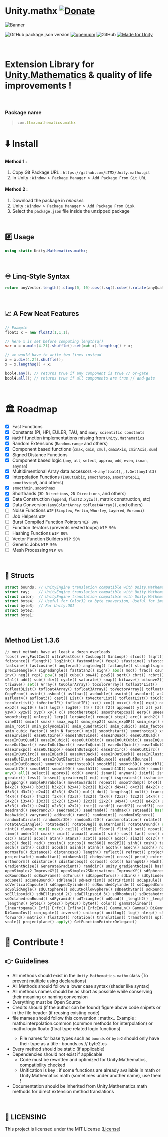 # Unity.mathx   [![Donate](https://img.shields.io/badge/Donate-PayPal-3A8CA?style=flat&logo=paypal&logoColor=white)](https://www.paypal.me/ltmx/5usd)



![Banner](https://raw.githubusercontent.com/LTMX/Unity.mathx/master/.branding/LTMX_Unity_Mathematics_Mathx_Github_Banner_Thin.png)

<!-- ![GitHub repo size](https://img.shields.io/github/repo-size/LTMX/Unity.mathx) -->
![GitHub package.json version](https://img.shields.io/github/package-json/v/LTMX/Unity.mathx?color=blueviolet&style=flat)
[![openupm](https://img.shields.io/npm/v/com.ltmx.mathematics.mathx?label=openupm&style=flat&registry_uri=https://package.openupm.com)](https://openupm.com/packages/com.ltmx.mathematics.mathx)
![GitHub](https://img.shields.io/github/license/LTMX/Unity.mathx?style=flat)
[![Made for Unity](https://img.shields.io/badge/Made%20for-Unity-57b9d3.svg?style=flat&logo=unity&color=blueviolet)](https://unity3d.com)


<!--![GitHub top language](https://img.shields.io/github/languages/top/LTMX/Unity.mathx?color=success&style=flat)-->




<br>

# Extension Library for [Unity.Mathematics](https://github.com/Unity-Technologies/Unity.Mathematics) & quality of life improvements !
<br>

<!--
<a href="https://ko-fi.com/I2I0IMQA9">
  <img align="left" src="https://raw.githubusercontent.com/LTMX/Banners-And-Buttons/main/Support%20Me%20Kofi%20Banner%20Shader%20Graph%20Mastery.png" width="140px"/>
</a><br><br>
-->

### Package name
> ```ruby
> com.ltmx.mathematics.mathx
> ```

# ⬇️ Install
#### Method 1 : <br>
1. Copy Git Package URL : `https://github.com/LTMX/Unity.mathx.git`
2. In Unity : `Window > Package Manager > Add Package From Git URL`

#### Method 2 : <br>
1. Download the package in *releases*
2. Unity : `Window > Package Manager > Add Package From Disk`
3. Select the `package.json` file inside the unzipped package

<br>

## #️⃣ Usage
```cs
using static Unity.Mathematics.mathx;
```
<br>

## ♾ Linq-Style Syntax
```cs
return anyVector.length().clamp(0, 10).cos().sq().cube().rotate(anyQuaternion).clint().div(3.2f).rcp().mul(3.2f).sum();
```

<br>

## 📈 A Few Neat Features

```c#
// Example
float3 x = new float3(1,1,1);

// here x is set before computing lengthsq()
var x = x.mult(4.2f).shuffle().set(out x).lengthsq() + x;

// we would have to write two lines instead
x = x.div(4.2f).shuffle();
x = x.lengthsq() + x;

bool4.any(); // returns true if any component is true // or-gate
bool4.all(); // returns true if all components are true // and-gate
```

<br>

# 🏛 Roadmap
- [x] Fast Functions
- [x] Constants (PI, HPI, EULER, TAU, and `many scientific constants`
- [x] `Mathf` function implementations missing from `Unity.Mathematics`
- [x] Random Extensions (`Random.range` and others)
- [x] Component based functions (`cmax`, `cmin`, `cmul`, `cmaxAxis`, `cminAxis`, `sum`)
- [x] Signed Distance Functions
- [x] Component based logic (`any`, `all`, `select`, `approx`, `odd`, `even`, `isnan`, `anynan`)
- [x] Multidimentional Array data accessors => `anyfloat4[,,].Get(anyInt3)`
- [x] Interpolation Functions (`InOutCubic`, `smoothstep`, `smoothstep11`, `smoothstep9`, and others)
- [x] `smoothmin`, `smoothmax`
- [x] Shorthands (`3D Directions`, `2D Directions`, and others)
- [x] Data Construction (`append`, `float2.xyzw()`, matrix construction, etc)
- [x] Data Conversion (`anyColortArray.tofloat4Array()`, and others)
- [ ] Noise Functions `WIP` (`Simplex`, `Perlin`, `Whorley`, `Layered`, `Voronoi`)
- [ ] Job Helpers `WIP`
- [ ] Burst Compiled Function Pointers `WIP 80%`
- [ ] Function Iterators (prevents nested loops) `WIP 50%`
- [ ] Hashing Functions `WIP 80%`
- [ ] Vector Function Builders `WIP 50%`
- [ ] Generic Jobs `WIP 50%`
- [ ] Mesh Processing `WIP 0%`

<br>

## 🎇 Structs
  ```c#
  struct bounds; // UnityEngine translation compatible with Unity.Mathematics (implicit cast to "UnityEngine.Bounds")
  struct ray;    // UnityEngine translation compatible with Unity.Mathematics (implicit cast to "UnityEngine.Ray")
  struct color;  // UnityEngine translation compatible with Unity.Mathematics (implicit cast to "UnityEngine.Color")
  struct byte4;  // Useful for Color32 to byte conversion, Useful for image file export (implicit cast to "UnityEngine.Color32") //For Unity.QOI
  struct byte3;  // For Unity.QOI
  struct byte2;
  struct byte1;
  ```

<br>

##  Method List 1.3.6
```python
// most methods have at least a dozen overloads
fcos() veryFastCos() ultraFastCos() CosLoop() SinLoop() sfcos() fsqrt()
fdistance() flength() log2int() fastmodinv() fexp() sfastsine() sfastcosine()
fastsine() fastcosine() anglerad() angledeg() fastangle() straightsignedangle()
preciseangle() signedangle() fastatan2() sign() abs() mod() frac() csum() cmul()
inv() neg() rcp() pow() sq() cube() pow4() pow5() sqrt() cbrt() rcbrt() rsqrt()
m2n1() add() sub() div() cycle() saturate() snap() bitwave() bitwave2()
triwave() set() Array() toColorArray() tocolorArray() tofloat4List()
tofloat3List() tofloat4Array() tofloat3Array() toVectorArray() tofloatArray()
CopyFrom() asint() asbool() asfloat() asdouble() asuint() ascolor() asColor()
asfloat4() asfloat3() cast() List() toVectorList() tofloatList() toColorList()
tocolorList() toVectorIE() tofloatIE() xx() xxx() xxxx() dim() exp() nexp()
exp2() exp10() ln() log2() log10() f4() f3() f2() append() y() z() yz() w() zw()
yzw() xyzw() xyz() xy() x() smootherstep() smoothstepcos() eerp() uneerp()
smoothstep() unlerp() lerp() lerpAngle() remap() step() arc() arch2() linstep()
sine01() smin() smax() smax_exp() smax_exp2() smax_expOP() smin_exp() smin_pow()
smin_root() smin_polynomial() smin_quadratic() smin_cubic() smin_factor()
smin_cubic_factor() smin_N_factor() mix() smoothstart() smoothstop() xfade()
easeInSine() easeOutSine() easeInOutSine() easeInQuad() easeOutQuad()
easeInOutQuad() easeInCubic() easeOutCubic() easeInOutCubic() easeInQuart()
easeOutQuart() easeInOutQuart() easeInQuint() easeOutQuint() easeInOutQuint()
easeInExpo() easeOutExpo() easeInOutExpo() easeInCirc() easeOutCirc()
easeInOutCirc() easeInBack() easeOutBack() easeInOutBack() easeInElastic()
easeOutElastic() easeInOutElastic() easeInBounce() easeOutBounce()
easeInOutBounce() smooth() smoothstepD() smooth5() smooth5D() smooth7()
smooth7D() smooth9() smooth9D() smooth11() smooth11D() smoothD() smoother7D()
any() all() select() approx() odd() even() isnan() anynan() isinf() isfinite()
greater() less() lesseq() greatereq() eq() neq() isgreatest() isshortest() get()
pingpong() SampleParabola() movetowards() repeat() smoothdamp() b4x4() b4x3()
b4x2() b3x4() b3x3() b3x2() b2x4() b2x3() b2x2() d4x4() d4x3() d4x2() d3x4()
d3x3() d3x2() d2x4() d2x3() d2x2() mul() dot() lengthsq() mult() transpose()
f4x4() f4x3() f4x2() f3x4() f3x3() f3x2() f2x4() f2x3() f2x2() i4x4() i4x3()
i4x2() i3x4() i3x3() i3x2() i2x4() i2x3() i2x2() u4x4() u4x3() u4x2() u3x4()
u3x3() u3x2() u2x4() u2x3() u2x2() init() randf() randf2() randf3() randf4()
seedrand() seedrand2() seedrand3() seedrand4() randmax() setseed() hash()
hashwide() varyrand() addrand() rand() randomint() randomInSphere()
randomInCircle() randomDir3D() randomDir2D() randomrotation() rotate()
rotateAxisAngle() rotateRad() rotateDeg() quaternion() rotateAround() round()
rint() clamp() min() max() ceil() clint() floor() flint() sat() npsat() limp()
limn() under1() cmax() cmin() acmax() acmin() sin() cos() tan() sec() cot()
csc() asin() acos() atan() atan2() acot() asec() acsc() sin2() cos2() tan2()
sec2() deg() rad() cossin() sincos() mod360() mod2PI() sinh() cosh() tanh()
sech() coth() csch() acosh() asinh() atanh() acoth() asech() acsch() norm()
normsafe() distance() distancesq() length() reflect() refract() project()
projectsafe() manhattan() minkowski() chebyshev() cross() perp() exterior()
orthonorm() cdistance() cdistancesq() ccross() cdot() hashnp01() Hash()
GradientNoise() GenerateGradient() randdir() unity_gradientNoise() hashx()
openSimplex2_ImproveXY() openSimplex2SDerivatives_ImproveXY() sdSphere() sdBox()
sdRoundBox() sdBoxFrame() sdTorus() sdCappedTorus() sdLink() sdCylinder()
sdCone() sdConeBound() sdPlane() sdHexPrism() sdTriPrism() sdCapsule()
sdVerticalCapsule() sdCappedCylinder() sdRoundedCylinder() sdCappedCone()
sdSolidAngle() sdCutSphere() sdCutHollowSphere() sdDeathStar() sdRoundCone()
sdEllipsoid() sdbEllipsoid_2() sdaEllipsoid_3() sdRhombus() sdOctahedron()
sdOctahedronBound() sdPyramid() udTriangle() udQuad() _length2() _length6()
_length8() byte1() byte2() byte3() byte4() color() gammatolinear()
lineartogama() Erf() Erfc() ErfInv() ErfcInv() GammaLn() Gamma() DiGamma()
DiGammaInv() conjugate() inverse() unitexp() unitlog() log() nlerp() slerp()
forward() matrix() float3x4() rotation() translation() transform() up() right()
scale() projectplane() apply() GetFunctionPointerDelegate()
```


# 🌱 Contribute !

## 👉 Guidelines
 - All methods should exist in the `Unity.Mathematics.mathx` class (To prevent multiple using declarations)
 - All Methods should follow a lower case syntax (shader like syntax)
 - All methods names should be as short as possible while conserving their meaning or naming convension
 - Everything must be Open Source
 - Credits should (if the author can be found) figure above code snipets or in the file header (if reusing existing code)
 - file mames should follow this convention : mathx.<usage>.<differentiation>
      Example : mathx.interpolation.common (common methods for interpolation) or mathx.logix.floatx (float type related logic functions)
    - File names for base types such as `bounds` or `byte2` should only have their type as a title : bounds.cs // byte2.cs
 - Every method should be static (if applicable)
 - Dependencies should not exist if applicable
    - Code must be rewritten and optimized for Unity.Mathematics, compatibility checked
    - Unification is key : if some functions are already available in math or Unity.Mathematics.math (sometimes under another name), use them !
 - Documentation should be inherited from Unity.Mathematics.math methods for direct extension method translations

<!--

## 🎇 New Methods in 1.3.0
```python
anyType.dim(otherType) => anyType* otherType // to add functionality missing from internal operator overloads // named dim to not confuse with mul()
anyType.greater(otherType) => anyType > otherType
anyType.less(otherType) =>  anyType < otherType
anyType.greatereq(otherType) =>  anyType >= otherType
anyType.lesseq(otherType) =>  anyType <= otherType
anyType.eq(otherType) =>  anyType == otherType
anyType.neq(otherType) =>  anyType != otherType
randseed(seed)  => random float generated from a seed  // internally : Random.Init(seed).Nextfloat()
randseed2(seed) => random float2 generated from a seed // internally : Random.Init(seed).Nextfloat()
randseed3(seed) => random float3 generated from a seed // internally : Random.Init(seed).Nextfloat()
randseed4(seed) => random float4 generated from a seed // internally : Random.Init(seed).Nextfloat()
anyType.append()
anyType.m2n1() => anyType* 2 - 1 // remaps anything from [0, 1] to [-1, 1]
quaternion generation functions
matrix generation functions
transformation functions
dot() // for int types
value.lerp(MatrixA, MatrixB) // functionality to interpolate any matrix
anyType.dim(otherType) => anyType * otherType // to add functionality for missing from operator overloads // 'dim' to not confuse with mul()
anyType.div(otherType) => anyType / otherType
anyType.add(otherType) => anyType + otherType
anyType.sub(otherType) => anyType - otherType
anyType.shuffle() // only for float2, float3 and float4
anyType.hash() // math.hash(anyType)
type generation methods float4(), float2(), float4x4(), etc
asuint() // new overloads
asbool() // new overloads
```

-->

<br>

## 📜 LICENSING
<p>This project is licensed under the MIT License (<a href="https://github.com/LTMX/Unity.mathx/blob/master/LICENSE.md">License</a>)</p>
